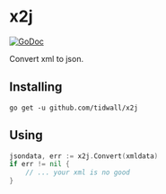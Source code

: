 # x2j

[![GoDoc](https://img.shields.io/badge/api-reference-blue.svg?style=flat-square)](https://pkg.go.dev/github.com/tidwall/x2j) 

Convert xml to json.

## Installing

```
go get -u github.com/tidwall/x2j
```

## Using

```go
jsondata, err := x2j.Convert(xmldata)
if err != nil {
    // ... your xml is no good
}
```
